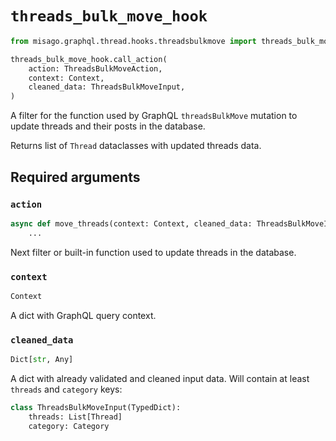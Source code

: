 # `threads_bulk_move_hook`

```python
from misago.graphql.thread.hooks.threadsbulkmove import threads_bulk_move_hook

threads_bulk_move_hook.call_action(
    action: ThreadsBulkMoveAction,
    context: Context,
    cleaned_data: ThreadsBulkMoveInput,
)
```

A filter for the function used by GraphQL `threadsBulkMove` mutation to update threads and their posts in the database.

Returns list of `Thread` dataclasses with updated threads data.


## Required arguments

### `action`

```python
async def move_threads(context: Context, cleaned_data: ThreadsBulkMoveInput) -> List[Thread]:
    ...
```

Next filter or built-in function used to update threads in the database.


### `context`

```python
Context
```

A dict with GraphQL query context.


### `cleaned_data`

```python
Dict[str, Any]
```

A dict with already validated and cleaned input data. Will contain at least `threads` and `category` keys:

```python
class ThreadsBulkMoveInput(TypedDict):
    threads: List[Thread]
    category: Category
```